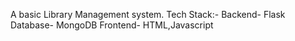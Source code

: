 A basic Library Management system.
Tech Stack:-
Backend- Flask
Database- MongoDB
Frontend- HTML,Javascript

